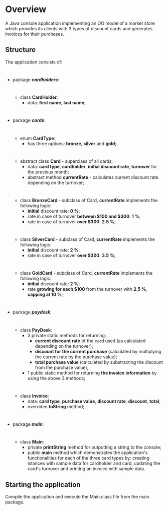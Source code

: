 # Overview

A Java console application implementing an OO model of a market store which provides its clients with 3 types of discount cards and generates invoices for their purchases.

## Structure
The application consists of:
#
  * package _**cardholders**_:
      #
      * class **CardHolder**:
        * data: **first name**, **last name**;
#
  * package _**cards**_:
     #
     * enum **CardType**:
       * has three options: **bronze**, **silver** and **gold**;
     #
     * abstract class **Card** - superclass of all cards:
       * data: **card type**, **cardholder**, **initial discount rate**, **turnover** for the previous month;
       * abstract method **currentRate** - calculates current discount rate depending on the turnover;
     #
     * class **BronzeCard** - subclass of Card, **currentRate** implements the following logic:
       * **initial** discount rate: **0 %**;
       * rate in case of turnover **between $100 and $300**: **1 %**;
       * rate in case of turnover **over $300**: **2.5 %**;
     #
     * class **SilverCard** - subclass of Card, **currentRate** implements the following logic:
       * **initial** discount rate: **2 %**;
       * rate in case of turnover **over $300**: **3.5 %**;
     #
     * class **GoldCard** - subclass of Card, **currentRate** implements the following logic:
       * **initial** discount rate: **2 %**;
       * rate **growing for each $100** from the turnover with **2.5 %**, **capping at 10 %**;
#
  * package _**paydesk**_:
     #
     * class **PayDesk**:
       * 3 private static methods for returning:
           * **current discount rate** of the card used (as calculated depending on the turnover);
           * **discount for the current purchase** (calculated by multiplying the current rate by the purchase value);
           * **total purchase value** (calculated by substracting the discount from the purchase value),
       * 1 public static method for returning **the invoice information** by using the above 3 methods;
     #
     * class **Invoice**:
       * data: **card type**, **purchase value**, **discount rate**, **discount**, **total**;
       * overriden **toString** method;
#
   * package _**main**_:
     #
     * class **Main**:
       * private **printString** method for outputting a string to the console;
       * public **main** method which demonstrates the application's functionalities for each of the three card types by: creating istances with sample data for cardholder and card, updating the card's turnover and printing an invoice with sample data.

## Starting the application
Compile the application and execute the Main.class file from the main package.
